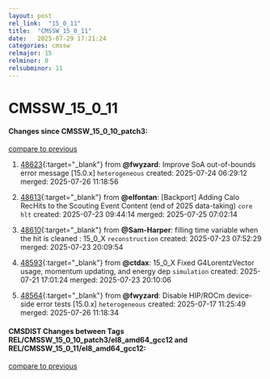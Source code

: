 ```yaml
---
layout: post
rel_link:  "15_0_11"
title:  "CMSSW_15_0_11"
date:   2025-07-29 17:21:24
categories: cmssw
relmajor: 15
relminor: 0
relsubminor: 11
---
```


# CMSSW_15_0_11
#### Changes since CMSSW_15_0_10_patch3:
[compare to previous](https://github.com/cms-sw/cmssw/compare/CMSSW_15_0_10_patch3...CMSSW_15_0_11)



1. [48623](http://github.com/cms-sw/cmssw/pull/48623){:target="_blank"}  from **@fwyzard**: Improve SoA out-of-bounds error message [15.0.x] `heterogeneous` created: 2025-07-24 06:29:12 merged: 2025-07-26 11:18:56

2. [48613](http://github.com/cms-sw/cmssw/pull/48613){:target="_blank"}  from **@elfontan**: [Backport] Adding Calo RecHits to the Scouting Event Content (end of 2025 data-taking) `core` `hlt` created: 2025-07-23 09:44:14 merged: 2025-07-25 07:02:14

3. [48610](http://github.com/cms-sw/cmssw/pull/48610){:target="_blank"}  from **@Sam-Harper**: filling time variable when the hit is cleaned : 15_0_X `reconstruction` created: 2025-07-23 07:52:29 merged: 2025-07-23 20:09:54

4. [48593](http://github.com/cms-sw/cmssw/pull/48593){:target="_blank"}  from **@ctdax**: 15_0_X Fixed G4LorentzVector usage, momentum updating, and energy dep `simulation` created: 2025-07-21 17:01:24 merged: 2025-07-23 20:10:06

5. [48564](http://github.com/cms-sw/cmssw/pull/48564){:target="_blank"}  from **@fwyzard**: Disable HIP/ROCm device-side error tests [15.0.x] `heterogeneous` created: 2025-07-17 11:25:49 merged: 2025-07-26 11:18:34

#### CMSDIST Changes between Tags REL/CMSSW_15_0_10_patch3/el8_amd64_gcc12 and REL/CMSSW_15_0_11/el8_amd64_gcc12:
[compare to previous](https://github.com/cms-sw/cmsdist/compare/REL/CMSSW_15_0_10_patch3/el8_amd64_gcc12...REL/CMSSW_15_0_11/el8_amd64_gcc12)


